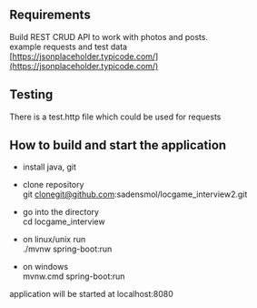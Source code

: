## Requirements

Build REST CRUD API to work with photos and posts.  
example requests and test data  
[https://jsonplaceholder.typicode.com/](https://jsonplaceholder.typicode.com/)  

## Testing

There is a test.http file which could be used for requests

## How to build and start the application
- install java, git

- clone repository  
  git clonegit@github.com:sadensmol/locgame_interview2.git

- go into the directory  
  cd locgame_interview

- on linux/unix run  
  ./mvnw spring-boot:run

- on windows  
  mvnw.cmd spring-boot:run

application will be started at localhost:8080


